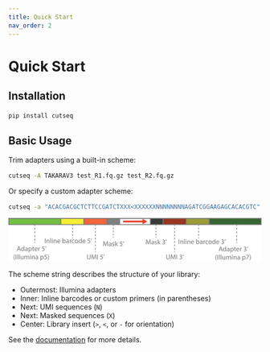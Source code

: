 ```yaml
---
title: Quick Start
nav_order: 2
---
```


# Quick Start

## Installation

```bash
pip install cutseq
```

## Basic Usage

Trim adapters using a built-in scheme:

```bash
cutseq -A TAKARAV3 test_R1.fq.gz test_R2.fq.gz
```

Or specify a custom adapter scheme:

```bash
cutseq -a "ACACGACGCTCTTCCGATCTXXX<XXXXXXNNNNNNNNAGATCGGAAGAGCACACGTC" test_R1.fq.gz test_R2.fq.gz
```

![](https://raw.githubusercontent.com/y9c/cutseq/main/docs/explain_library.png)

The scheme string describes the structure of your library:
- Outermost: Illumina adapters
- Inner: Inline barcodes or custom primers (in parentheses)
- Next: UMI sequences (`N`)
- Next: Masked sequences (`X`)
- Center: Library insert (`>`, `<`, or `-` for orientation)

See the [documentation](https://cutseq.yech.science) for more details.
